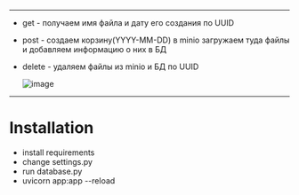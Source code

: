 
---
  - get - получаем имя файла и дату его создания по UUID
  - post - создаем корзину(YYYY-MM-DD) в minio загружаем туда файлы и добавляем информацию о них в БД
  - delete - удаляем файлы из minio и БД по UUID

      ![image](https://user-images.githubusercontent.com/65870349/175832322-74539a48-6b45-4128-a4b8-35a4a9d52b4c.png)



---

# Installation
- install requirements
- change settings.py
- run database.py
- uvicorn app:app --reload
 
